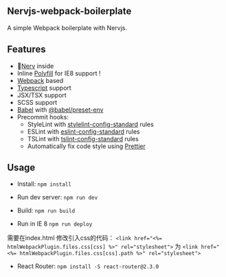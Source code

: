 Nervjs-webpack-boilerplate
---

A simple Webpack boilerplate with Nervjs.

## Features

* 🤖[Nerv](https://github.com/NervJS/nerv) inside
* Inline [Polyfill](https://github.com/o2team/es5-polyfill) for IE8 support !
* [Webpack](https://github.com/webpack/webpack) based
* [Typescript](https://github.com/Microsoft/TypeScript) support
* JSX/TSX support
* SCSS support
* [Babel](https://github.com/babel/babel) with [@babel/preset-env](https://github.com/babel/babel/tree/master/packages/babel-preset-env)
* Precommit hooks:
    * StyleLint with [stylelint-config-standard](https://github.com/stylelint/stylelint-config-standard) rules
    * ESLint with [eslint-config-standard](https://github.com/standard/eslint-config-standard) rules
    * TSLint with [tslint-config-standard](https://github.com/blakeembrey/tslint-config-standard) rules
    * Automatically fix code style using [Prettier](https://github.com/prettier/prettier)

## Usage

* Install:
    `npm install`

* Run dev server:
    `npm run dev`

* Build:
    `npm run build`

* Run in IE 8
    `npm run deploy`

需要在index.html 修改引入css的代码：
`<link href="<%= htmlWebpackPlugin.files.css[css] %>" rel="stylesheet">`
为
`<link href="<%= htmlWebpackPlugin.files.css[css].path %>" rel="stylesheet">`

* React Router:
   `npm install -S react-router@2.3.0`
